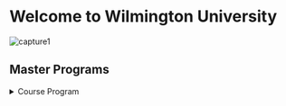 # Welcome to Wilmington University

![capture1](https://user-images.githubusercontent.com/44885441/48521130-2ff67780-e841-11e8-8efa-807518dbd66f.PNG)

## Master Programs

<details>
<summary> Course Program</summary>
<br>
<pre>

<br>

<details>
<summary> Information Assurance </summary>
<br>
 
-----------------------
|  Information Assurance     | Instructor                 | Cost                       | Schedule                 | 
| -------------------------- |:--------------------------:| --------------------------:|--------------------------
| - MAJ 6610                 | Mario Yepes                | $1600                      |Wednesday / Tuesday       |
| - MAJ 7000                 | James Jones                | $1600                      |Tuesday / Thursday        |
| - SEC 6010                 | Ryan Connor                | $1400                      |Friday                    |
| - SEC 6030                 | Jhon Smith                 | $1400                      |Monday                    |
| - SEC 6060                 | Beverly Flowers            | $1400                      |Thursday                  |
-----------------------------
 
## Project Managment

<details>
<summary> IPM </summary>
<br>

----------------------
|  Project Managment        | Instructor                  | Cost                       | Schedule                 | 
| -------------------------- |:--------------------------:| --------------------------:|--------------------------
| - IPM 6000                 | Mike Tyson                 | $1600                      |Monday / Tuesday          |
| - IPM 6020                 | Edward Flamingo            | $1600                      |Thursday                  |
| - IPM 6010                 | Lebron Jackson             | $1400                      |Wednesday/ Friday         |
| - IPM 6030                 | Paul Curry                 | $1400                      |Monday                    |
| - IPM 6050                 | Samantha Keys              | $1400                      |Wednesday /Thursday       |
-----------------------------

## Cyber Security

<details>
<summary> Cyber Security </summary>
<br>

----------------------
|  Cyber Security            | Instructor                 | Cost                       | Schedule                 | 
| -------------------------- |:--------------------------:| --------------------------:|--------------------------
| - CYB 6000                 | Drew Brees                 | $1600                      |Wednesday                 |
| - CYB 6010                 | Dan Mario                  | $1600                      |Tuesday                   |
| - SEC 6010                 | Bret Favre                 | $1400                      |Friday                    |
| - SEC 6030                 | John Elway                 | $1400                      |Monday                    |
| - SEC 6060                 | Steve Young                | $1400                      |Thursday                  |
-----------------------------
